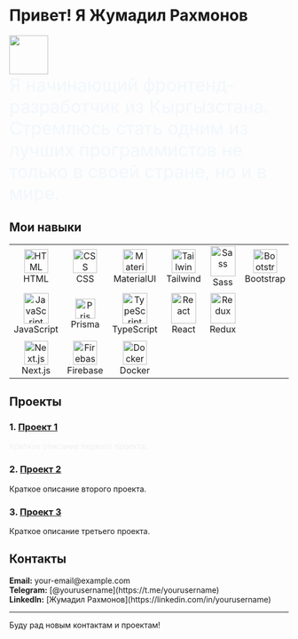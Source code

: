 # Привет! Я Жумадил Рахмонов

<a href="https://github.com/Elkhan2003">
<img height="70" src="https://readme-typing-svg.herokuapp.com?lines=Hi+I+am+Jumadil;and+I+am+Frontend+Developer&duration=2500&speed=20&colors=FFE15D,FF5733,33FF57,3357FF,FF33A6"/>
</a>

<div style="font-size: 2rem; color: #3498db; animation: fadeIn 2s ease-out;">
  Я начинающий фронтенд-разработчик из Кыргызстана. Стремлюсь стать одним из лучших программистов не только в своей стране, но и в мире.
</div>

## Мои навыки
<p align="center">
<table align="center">
  <tr>
    <td align="center" width="80">
      <img src="https://skillicons.dev/icons?i=html" width="43" height="43" alt="HTML" />
      <br>HTML
    </td>
    <td align="center" width="80">
      <img src="https://skillicons.dev/icons?i=css" width="43" height="43" alt="CSS" />
      <br>CSS
    </td>
    <td align="center" width="80">
      <img src="https://skillicons.dev/icons?i=materialui" width="43" height="43" alt="MaterialUI" />
      <br>MaterialUI
    </td>
    <td align="center" width="80">
      <img src="https://skillicons.dev/icons?i=tailwind" width="43" height="43" alt="Tailwind" />
      <br>Tailwind
    </td>
    <td align="center" width="80">
      <img src="https://techstack-generator.vercel.app/sass-icon.svg" alt="Sass" width="45" height="55" />
      <br>Sass
    </td>
    <td align="center" width="80">
      <img src="https://skillicons.dev/icons?i=bootstrap" width="43" height="43" alt="Bootstrap" />
      <br>Bootstrap
    </td>
    <td align="center" width="80">
      <img src="https://skillicons.dev/icons?i=babel" width="43" height="43" alt="Babel" />
      <br>Babel
    </td>
    <td align="center" width="80">
      <img src="https://skillicons.dev/icons?i=threejs" width="43" height="43" alt="Three.js" />
      <br>Three.js
    </td>
  </tr>

  <tr>
    <td align="center" width="80">
      <img src="https://techstack-generator.vercel.app/js-icon.svg" alt="JavaScript" width="45" height="55" />
      <br>JavaScript
    </td>
    <td align="center" width="110" height="90"> 
      <a href="#debabin-stack">
        <img src="https://brandeps.com/icon-download/P/Prisma-icon-vector-01.svg" width="36" height="36" alt="Prisma" />
      </a>
      <br>Prisma
    </td>
    <td align="center" width="80">
      <img src="https://techstack-generator.vercel.app/ts-icon.svg" alt="TypeScript" width="45" height="55" />
      <br>TypeScript
    </td>
    <td align="center" width="80">
      <img src="https://techstack-generator.vercel.app/react-icon.svg" alt="React" width="45" height="55" />
      <br>React
    </td>
    <td align="center" width="80">
      <img src="https://techstack-generator.vercel.app/redux-icon.svg" alt="Redux" width="45" height="55" />
      <br>Redux
    </td>
  </tr>

  <tr>
    <td align="center" width="80">
      <img src="https://skillicons.dev/icons?i=nextjs" width="43" height="43" alt="Next.js" />
      <br>Next.js
    </td>
    <td align="center" width="80">
      <img src="https://skillicons.dev/icons?i=firebase" width="43" height="43" alt="Firebase" />
      <br>Firebase
    </td>
    <td align="center" width="80">
      <img src="https://techstack-generator.vercel.app/docker-icon.svg" width="43" height="43" alt="Docker" />
      <br>Docker
    </td>
  </tr>
</table>
</p>

## Проекты

### 1. [Проект 1](https://github.com/your-username/project1)
<div style="animation: fadeIn 2s ease-out;">
  Краткое описание первого проекта.
</div>

### 2. [Проект 2](https://github.com/your-username/project2)
<div style="animation: fadeIn 2s ease-out 0.5s;">
  Краткое описание второго проекта.
</div>

### 3. [Проект 3](https://github.com/your-username/project3)
<div style="animation: fadeIn 2s ease-out 1s;">
  Краткое описание третьего проекта.
</div>

## Контакты

<div style="animation: fadeIn 2s ease-out 1.5s;">
  <ul style="list-style-type: none; padding: 0;">
    <li><strong>Email:</strong> your-email@example.com</li>
    <li><strong>Telegram:</strong> [@yourusername](https://t.me/yourusername)</li>
    <li><strong>LinkedIn:</strong> [Жумадил Рахмонов](https://linkedin.com/in/yourusername)</li>
  </ul>
</div>

---

<div style="animation: fadeIn 2s ease-out 2s;">
  Буду рад новым контактам и проектам!
</div>

<style>
  @keyframes fadeIn {
    0% {
      opacity: 0;
    }
    100% {
      opacity: 1;
    }
  }
</style>
